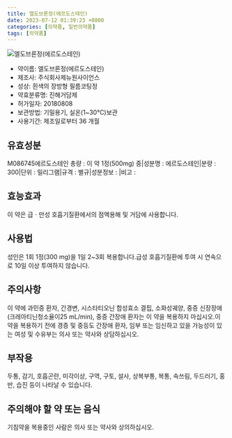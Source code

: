 ```yaml
---
title: 엘도브론정(에르도스테인)
date: 2023-07-12 01:39:23 +0800
categories: [의약품, 일반의약품]
tags: [의약품]
---
```

![엘도브론정(에르도스테인)](https://nedrug.mfds.go.kr/pbp/cmn/itemImageDownload/1NXa2J_KdT-)

- 약이름: 엘도브론정(에르도스테인)
- 제조사: 주식회사제뉴원사이언스
- 성상: 흰색의 장방형 필름코팅정
- 약효분류명: 진해거담제
- 허가일자: 20180808
- 보관방법: 기밀용기, 실온(1~30℃)보관
- 사용기간: 제조일로부터 36 개월
## 유효성분
M086745에르도스테인
총량 : 이 약 1정(500mg) 중|성분명 : 에르도스테인|분량 : 300|단위 : 밀리그램|규격 : 별규|성분정보 : |비고 :
## 효능효과
이 약은 급ㆍ만성 호흡기질환에서의 점액용해 및 거담에 사용합니다.
## 사용법
성인은 1회 1정(300 mg)을 1일 2~3회 복용합니다.급성 호흡기질환에 투여 시 연속으로 10일 이상 투여하지 않습니다.
## 주의사항
이 약에 과민증 환자, 간경변, 시스타티오닌 합성효소 결핍, 소화성궤양, 중증 신장장애(크레아티닌청소율이25 mL/min), 중증 간장애 환자는 이 약을 복용하지 마십시오.이 약을 복용하기 전에 경증 및 중등도 간장애 환자, 임부 또는 임신하고 있을 가능성이 있는 여성 및 수유부는 의사 또는 약사와 상담하십시오.
## 부작용
두통, 감기, 호흡곤란, 미각이상, 구역, 구토, 설사, 상복부통, 복통, 속쓰림, 두드러기, 홍반, 습진 등이 나타날 수 있습니다.
## 주의해야 할 약 또는 음식
기침약을 복용중인 사람은 의사 또는 약사와 상의하십시오.

